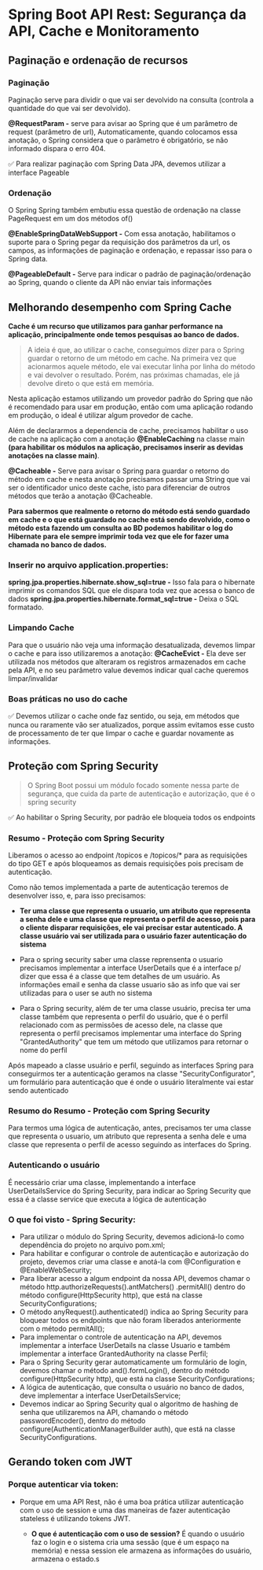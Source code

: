 # Spring Boot API Rest: Segurança da API, Cache e Monitoramento

## Paginação e ordenação de recursos

### Paginação

Paginação serve para dividir o que vai ser devolvido na consulta (controla a quantidade do que vai ser devolvido).

**@RequestParam -** serve para avisar ao Spring que é um parâmetro de request (parâmetro de url), Automaticamente,
quando colocamos essa anotação, o Spring considera que o parâmetro é obrigatório, se não informado dispara o erro 404.

✅ Para realizar paginação com Spring Data JPA, devemos utilizar a interface Pageable

### Ordenação

O Spring Spring também embutiu essa questão de ordenação na classe PageRequest em um dos métodos of()

**@EnableSpringDataWebSupport -** Com essa anotação, habilitamos o suporte para o Spring pegar da requisição dos
parâmetros da url, os campos, as informações de paginação e ordenação, e repassar isso para o Spring data.

**@PageableDefault -** Serve para indicar o padrão de paginação/ordenação ao Spring, quando o cliente da API não enviar
tais
informações

## Melhorando desempenho com Spring Cache

**Cache é um recurso que utilizamos para ganhar performance na aplicação, principalmente onde temos pesquisas ao banco
de dados.**

> A ideia é que, ao utilizar o cache, conseguimos dizer para o Spring guardar o retorno de um método em cache. Na
> primeira vez que acionarmos aquele método, ele vai executar linha por linha do método e vai devolver o resultado.
> Porém,
> nas próximas chamadas, ele já devolve direto o que está em memória.

Nesta aplicação estamos utilizando um provedor padrão do Spring que não é recomendado para usar em produção, então com
uma aplicação rodando em produção, o ideal é utilizar algum provedor de cache.

Além de declararmos a dependencia de cache, precisamos habilitar o uso de cache na aplicação com a anotação
**@EnableCaching** na classe main **(para habilitar os módulos na aplicação, precisamos inserir as devidas anotações na
classe main)**.

**@Cacheable -** Serve para avisar o Spring para guardar o retorno do método em cache e nesta anotação precisamos passar
uma String que vai ser o identificador unico deste cache, isto para diferenciar de outros métodos que terão a anotação
@Cacheable.

**Para sabermos que realmente o retorno do método está sendo guardado em cache e o que está guardado no cache está sendo
devolvido, como o método esta fazendo um consulta ao BD podemos habilitar o log do Hibernate para ele sempre imprimir
toda vez que ele for fazer uma chamada no banco de dados.**

### Inserir no arquivo application.properties:

**spring.jpa.properties.hibernate.show_sql=true -** Isso fala para o hibernate imprimir os comandos SQL que ele dispara
toda vez que acessa o banco de dados
**spring.jpa.properties.hibernate.format_sql=true -** Deixa o SQL formatado.

### Limpando Cache

Para que o usuário não veja uma informação desatualizada, devemos limpar o cache e para isso utilizaremos a anotação:
**@CacheEvict -** Ela deve ser utilizada nos métodos que alteraram os registros armazenados em cache pela API, e no seu
parâmetro value devemos indicar qual cache queremos limpar/invalidar

### Boas práticas no uso do cache

✅ Devemos utilizar o cache onde faz sentido, ou seja, em métodos que nunca ou raramente vão ser atualizados, porque
assim evitamos esse custo de
processamento de ter que limpar o cache e guardar novamente as informações.

## Proteção com Spring Security

> O Spring Boot possui um módulo focado somente nessa parte de segurança, que cuida da parte de autenticação e
> autorização, que é o spring security

✅ Ao habilitar o Spring Security, por padrão ele bloqueia todos os endpoints

### Resumo - Proteção com Spring Security

Liberamos o acesso ao endpoint /topicos e /topicos/* para as requisições do tipo GET e após bloqueamos as demais
requisições pois precisam de autenticação.

Como não temos implementada a parte de autenticação teremos de desenvolver isso, e, para isso precisamos:

- **Ter uma classe que representa o usuario, um atributo que representa a senha dele e uma classe que representa o
  perfil de acesso, pois para o cliente
  disparar requisições, ele vai precisar estar autenticado. A classe usuário vai ser utilizada para o usuário fazer
  autenticação do sistema**


- Para o spring security saber uma classe reprensenta o usuario precisamos implementar a interface UserDetails que é a
  interface p/ dizer que essa é a classe que tem detalhes de um usuário.
  As informações email e senha da classe usuario são as info que vai ser utilizadas para o user se auth no sistema


- Para o Spring security, além de ter uma classe usuário, precisa ter uma classe também que representa o perfil do
  usuário, que é o perfil relacionado com as permissões de acesso dele, na classe que representa o perfil precisamos
  implementar uma interface do Spring    "GrantedAuthority" que tem um método que utilizamos para retornar o nome do
  perfil

Após mapeado a classe usuário e perfil, seguindo as interfaces Spring para conseguirmos ter a autenticação geramos na
classe "SecurityConfigurator", um formulário para autenticação que é onde o usuário literalmente vai estar sendo
autenticado

### Resumo do Resumo - Proteção com Spring Security

Para termos uma lógica de autenticação, antes, precisamos ter uma classe que representa o usuario, um atributo que
representa a senha dele e uma classe que representa o perfil de acesso seguindo as interfaces do Spring.

### Autenticando o usuário

É necessário criar uma classe, implementando a interface UserDetailsService do Spring Security, para indicar ao Spring
Security que essa é a classe service que executa a lógica de autenticação

### O que foi visto - Spring Security:

- Para utilizar o módulo do Spring Security, devemos adicioná-lo como dependência do projeto no arquivo pom.xml;
- Para habilitar e configurar o controle de autenticação e autorização do projeto, devemos criar uma classe e anotá-la
  com @Configuration e @EnableWebSecurity;
- Para liberar acesso a algum endpoint da nossa API, devemos chamar o método http.authorizeRequests().antMatchers()
  .permitAll() dentro do método configure(HttpSecurity http), que está na classe SecurityConfigurations;
- O método anyRequest().authenticated() indica ao Spring Security para bloquear todos os endpoints que não foram
  liberados anteriormente com o método permitAll();
- Para implementar o controle de autenticação na API, devemos implementar a interface UserDetails na classe Usuario e
  também implementar a interface GrantedAuthority na classe Perfil;
- Para o Spring Security gerar automaticamente um formulário de login, devemos chamar o método and().formLogin(), dentro
  do método configure(HttpSecurity http), que está na classe SecurityConfigurations;
- A lógica de autenticação, que consulta o usuário no banco de dados, deve implementar a interface UserDetailsService;
- Devemos indicar ao Spring Security qual o algoritmo de hashing de senha que utilizaremos na API, chamando o método
  passwordEncoder(), dentro do método configure(AuthenticationManagerBuilder auth), que está na classe
  SecurityConfigurations.

## Gerando token com JWT

### Porque autenticar via token:

- Porque em uma API Rest, não é uma boa prática utilizar autenticação com o uso de session e uma das maneiras de fazer
  autenticação stateless é utilizando tokens JWT.

    * **O que é autenticação com o uso de session?** É quando o usuário faz o login e o sistema cria uma sessão (que é um
      espaço na memória) e nessa
      session ele armazena as informações do usuário, armazena o estado.s
